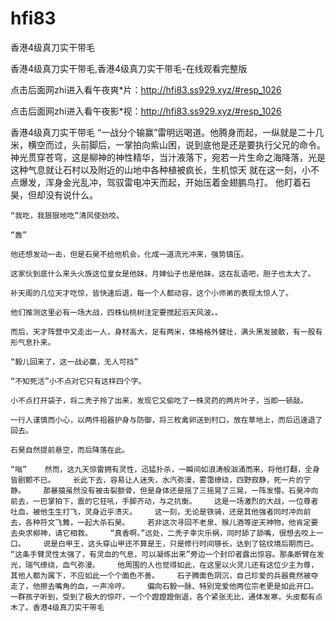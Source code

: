 # hfi83
香港4级真刀实干带毛

香港4级真刀实干带毛,香港4级真刀实干带毛-在线观看完整版

点击后面网zhi进入看午夜爽*片：http://hfi83.ss929.xyz/#resp_1026

点击后面网zhi进入看午夜影*视：http://hfi83.ss929.xyz/#resp_1026

香港4级真刀实干带毛    “一战分个输赢”雷明远喝道。他腾身而起，一纵就是二十几米，横空而过，头前脚后，一掌拍向紫山困，说到底他是还是要执行父兄的命令。    神光贯穿苍穹，这是柳神的神性精华，当汁液落下，宛若一片生命之海降落，光是这种气息就让石村以及附近的山地中各种植被疯长，生机惊天    就在这一刻，小不点爆发，浑身金光乱冲，驾驭雷电冲天而起，开始压着金翅鹏鸟打。    他盯着石昊，但却没有说什么。

    “我吃，我狠狠地吃”清风使劲咬。

    “轰”

    他还想发动一击，但是石昊不给他机会，化成一道流光冲来，强势镇压。

    这家伙到底什么来头火族这位皇女是他妹，月婵仙子也是他妹，这在乱语吧，胆子也太大了。

    补天阁的几位天才吃惊，皆快速后退，每一个人都动容，这个小师弟的表现太惊人了。

    他们推测这里必有一场大战，四株仙桃树注定要搅起滔天风波。。

    而后，天才阵营中又走出一人，身材高大，足有两米，体格格外健壮，满头黑发披散，有一股有形气息扑来。

    “毅儿回来了，这一战必赢，无人可挡”

    “不知死活”小不点对它只有这样四个字。

    小不点打开袋子，将二秃子拎了出来，发现它又偷吃了一株灵药的两片叶子，当即一顿敲。

    一行人谨慎而小心，以两件祖器护身与防御，将三枚禽卵送到村口，放在草地上，而后迅速退了回去。

    石昊自然提前悬空，而后降落在此。

    “嗡”    然而，这九天惊雷拥有灵性，迅猛扑杀，一瞬间如浪涛般汹涌而来，将他打翻，全身皆剧颤不已。    长此下去，容易让人迷失，水汽弥漫，雾霭缭绕，四野寂静，死一片的宁静。    那暴猿虽然没有被击裂额骨，但是身体还是摇了三摇晃了三晃，一阵发懵。石昊冲向前去，一巴掌拍下，震的它狂吼，手脚齐动，与之抗衡。    这是一场激烈的大战，一位尊者吐血，被他生生打飞，灵身近乎溃灭。    这一刻，无论是铁骑，还是其他强者同时冲向前去，各种符文飞舞，一起大杀石昊。    若非这次寻回不老泉、猴儿酒等逆天神物，他肯定要去央求柳神，请它相救。    “真香啊。”远处，二秃子幸灾乐祸，同时舔了舔嘴，很想去咬上一口。    说是白甲王，这头穿山甲还不算是王，只是修行时间够长，达到了铭纹境后期而已。    “这条手臂灵性太强了，有灵血的气息，可以凝练出来”旁边一个封印者露出惊容。那条断臂在发光，瑞气缭绕，血气弥漫。    他周围的人也觉得如此，在这里以火灵儿还有这位少主为尊，其他人都为属下，不应如此一个个面色不善。    石子腾面色阴沉，自己珍爱的兵器竟然被夺走了，他擦去嘴角的血，一声冷哼。    偏向石毅一脉、特别宠爱他两位宗老更是如此开口。    一群孩子听到，受到了极大的惊吓，一个个蹬蹬蹬倒退，各个紧张无比，通体发寒，头皮都有点木了。香港4级真刀实干带毛
